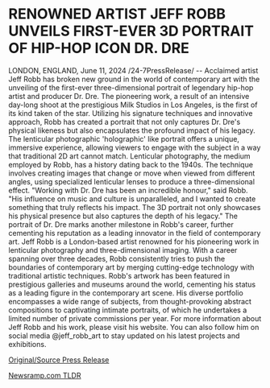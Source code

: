 # RENOWNED ARTIST JEFF ROBB UNVEILS FIRST-EVER 3D PORTRAIT OF HIP-HOP ICON DR. DRE

LONDON, ENGLAND, June 11, 2024 /24-7PressRelease/ -- Acclaimed artist Jeff Robb has broken new ground in the world of contemporary art with the unveiling of the first-ever three-dimensional portrait of legendary hip-hop artist and producer Dr. Dre. The pioneering work, a result of an intensive day-long shoot at the prestigious Milk Studios in Los Angeles, is the first of its kind taken of the star.  Utilizing his signature techniques and innovative approach, Robb has created a portrait that not only captures Dr. Dre's physical likeness but also encapsulates the profound impact of his legacy. The lenticular photographic 'holographic' like portrait offers a unique, immersive experience, allowing viewers to engage with the subject in a way that traditional 2D art cannot match.  Lenticular photography, the medium employed by Robb, has a history dating back to the 1940s. The technique involves creating images that change or move when viewed from different angles, using specialized lenticular lenses to produce a three-dimensional effect.   "Working with Dr. Dre has been an incredible honour," said Robb. "His influence on music and culture is unparalleled, and I wanted to create something that truly reflects his impact. The 3D portrait not only showcases his physical presence but also captures the depth of his legacy."  The portrait of Dr. Dre marks another milestone in Robb's career, further cementing his reputation as a leading innovator in the field of contemporary art.  Jeff Robb is a London-based artist renowned for his pioneering work in lenticular photography and three-dimensional imaging. With a career spanning over three decades, Robb consistently tries to push the boundaries of contemporary art by merging cutting-edge technology with traditional artistic techniques.   Robb's artwork has been featured in prestigious galleries and museums around the world, cementing his status as a leading figure in the contemporary art scene. His diverse portfolio encompasses a wide range of subjects, from thought-provoking abstract compositions to captivating intimate portraits, of which he undertakes a limited number of private commissions per year.   For more information about Jeff Robb and his work, please visit his website. You can also follow him on social media @jeff_robb_art to stay updated on his latest projects and exhibitions. 

[Original/Source Press Release](https://www.24-7pressrelease.com/press-release/511472/renowned-artist-jeff-robb-unveils-first-ever-3d-portrait-of-hip-hop-icon-dr-dre) 

[Newsramp.com TLDR](https://newsramp.com/None) 